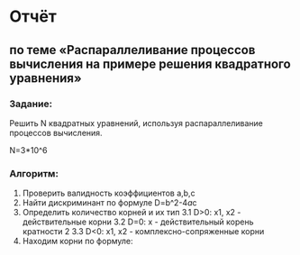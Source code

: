 # Отчёт
## по теме «Распараллеливание процессов вычисления на примере решения квадратного уравнения»

### Задание:
Решить N квадратных уравнений, используя распараллеливание процессов вычисления.

N=3*10^6

### Алгоритм:
1. Проверить валидность коэффициентов a,b,c
2. Найти дискриминант по формуле D=b^2-4*a*c
3. Определить количество корней и их тип
  3.1 D>0: x1, x2 - действительные корни
  3.2 D=0: x - действительный корень кратности 2
  3.3 D<0: x1, x2 - комплексно-сопряженные корни
4. Находим корни по формуле:
  
